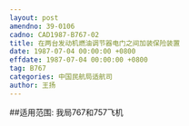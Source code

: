 ```yaml
---
layout: post
amendno: 39-0106
cadno: CAD1987-B767-02
title: 在两台发动机燃油调节器电门之间加装保险装置
date: 1987-07-04 00:00:00 +0800
effdate: 1987-07-04 00:00:00 +0800
tag: B767
categories: 中国民航局适航司
author: 王扬
---
```


##适用范围:
我局767和757飞机

